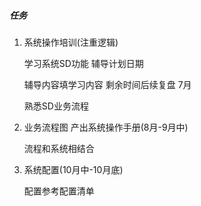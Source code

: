 ##### 任务

1. 系统操作培训(注重逻辑)

    学习系统SD功能 辅导计划日期

    辅导内容填学习内容  剩余时间后续复盘 7月

    熟悉SD业务流程

2. 业务流程图  产出系统操作手册(8月-9月中)

    流程和系统相结合

3. 系统配置(10月中-10月底)

    配置参考配置清单

<!-- ![image-20230707102143699](D:\projects\docs\boundless666.github.io\docs\work\开会记录\images\image-20230707102143699.png) -->